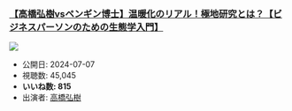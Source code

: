 ### [【高橋弘樹vsペンギン博士】温暖化のリアル！極地研究とは？【ビジネスパーソンのための生態学入門】](https://www.youtube.com/watch?v=7I0wQSuJN8s)
[![](https://img.youtube.com/vi/7I0wQSuJN8s/hqdefault.jpg)](https://www.youtube.com/watch?v=7I0wQSuJN8s)
-   公開日: 2024-07-07
-   視聴数: 45,045
-   **いいね数: 815**
-   出演者: [高橋弘樹](/rehacq_fan/people/高橋弘樹 "wikilink")

